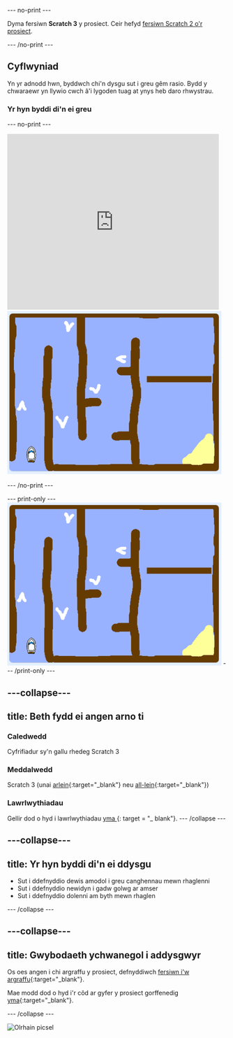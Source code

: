 \--- no-print \---

Dyma fersiwn **Scratch 3** y prosiect. Ceir hefyd [fersiwn Scratch 2 o'r prosiect](https://projects.raspberrypi.org/en/projects/boat-race-scratch2).

\--- /no-print \---

## Cyflwyniad

Yn yr adnodd hwn, byddwch chi'n dysgu sut i greu gêm rasio. Bydd y chwaraewr yn llywio cwch â'i lygoden tuag at ynys heb daro rhwystrau.

### Yr hyn byddi di'n ei greu

\--- no-print \---

<div class="scratch-preview">
  <iframe allowtransparency="true" width="485" height="402" src="https://scratch.mit.edu/projects/embed/276662533/?autostart=false" frameborder="0" scrolling="no"></iframe>
  <img src="images/boat_race_demo.png">
</div>

\--- /no-print \---

\--- print-only \--- ![boat race demo](images/boat_race_demo.png) \--- /print-only \---

## \---collapse\---

## title: Beth fydd ei angen arno ti

### Caledwedd

Cyfrifiadur sy'n gallu rhedeg Scratch 3

### Meddalwedd

Scratch 3 (unai [arlein](https://rpf.io/scratchon){:target="_blank"} neu [all-lein](https://rpf.io/scratchoff){:target="_blank"})

### Lawrlwythiadau

Gellir dod o hyd i lawrlwythiadau [ yma ](http://rpf.io/p/en/boat-race-go){: target = "_ blank"}. \--- /collapse \---

## \---collapse\---

## title: Yr hyn byddi di'n ei ddysgu

+ Sut i ddefnyddio dewis amodol i greu canghennau mewn rhaglenni
+ Sut i ddefnyddio newidyn i gadw golwg ar amser
+ Sut i ddefnyddio dolenni am byth mewn rhaglen

\--- /collapse \---

## \---collapse\---

## title: Gwybodaeth ychwanegol i addysgwyr

Os oes angen i chi argraffu y prosiect, defnyddiwch [fersiwn i'w argraffu](https://projects.raspberrypi.org/en/projects/boat-race/print){:target="_blank"}.

Mae modd dod o hyd i'r côd ar gyfer y prosiect gorffenedig [yma](http://rpf.io/p/en/boat-race-get){:target="_blank"}.

\--- /collapse \---

![Olrhain picsel](https://code.org/api/hour/begin_codeclub_boatrace.png)